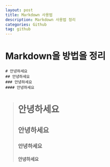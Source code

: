 ```yaml
---
layout: post
title: Markdown 사용법
description: Markdown 사용법 정리
categories: Github
tag: github
---
```


# Markdown을 방법을 정리

```
# 안녕하세요
## 안녕하세요
### 안녕하세요
#### 안녕하세요
```
> # 안녕하세요
> ## 안녕하세요
> ### 안녕하세요
> #### 안녕하세요
